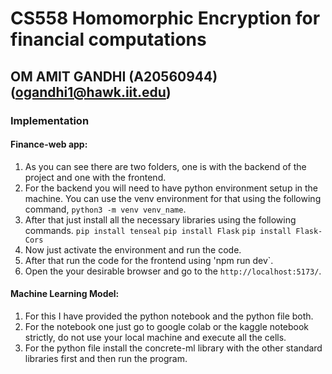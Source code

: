 # CS558 Homomorphic Encryption for financial computations

## OM AMIT GANDHI (A20560944) (ogandhi1@hawk.iit.edu)

### Implementation
#### Finance-web app:
1. As you can see there are two folders, one is with the backend of the project and one with the frontend.
2. For the backend you will need to have python environment setup in the machine. You can use the venv environment for that using the following command, `python3 -m venv venv_name`.
3. After that just install all the necessary libraries using the following commands.
    `pip install tenseal`
    `pip install Flask`
    `pip install Flask-Cors`
4. Now just activate the environment and run the code.
5. After that run the code for the frontend using 'npm run dev`. 
6. Open the your desirable browser and go to the `http://localhost:5173/`.

#### Machine Learning Model:
1. For this I have provided the python notebook and the python file both.
2. For the notebook one just go to google colab or the kaggle notebook strictly, do not use your local machine and execute all the cells.
3. For the python file install the concrete-ml library with the other standard libraries first and then run the program.